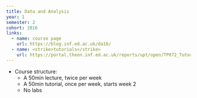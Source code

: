 ```yaml
---
title: Data and Analysis
year: 1
semester: 2
cohort: 2016
links:
  - name: course page
    url: https://blog.inf.ed.ac.uk/da16/
  - name: <strike>tutorials</strike>
    url: https://portal.theon.inf.ed.ac.uk/reports/upt/open/TP072_Tutorial_Groups/inf1-da.shtml/
---
```

-   Course structure:
    -   A 50min lecture, twice per week
    -   A 50min tutorial, once per week, starts week 2
    -   No labs
